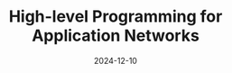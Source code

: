 ---
title: "High-level Programming for Application Networks"
abbr: "NSDI '25"
periodical: "Proceedings of the 22nd USENIX Symposium on Networked Systems Design and Implementation"
selected: "yes"
date: 2024-12-10

authors:
- Xiangfeng Zhu
- Yuyao Wang
- Banruo Liu
- Yongtong Wu
- Nikola Bojanic
- Jingrong Chen
- Gilbert Bernstein
- Arvind Krishnamurthy
- Sam Kumar
- Ratul Mahajan
- Danyang Zhuo

url_paper: pubs/nsdi2025_appnet.pdf
url_slides: slides/appnet_nsdi2025.pdf
url_github: appnet-org/appnet
url_website: https://appnet.wiki

publication_types: ["1"]

tags: ["selected"]
---